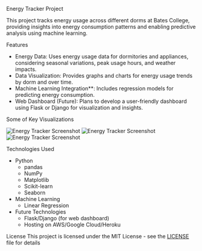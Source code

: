 Energy Tracker Project

This project tracks energy usage across different dorms at Bates College, providing insights into energy consumption patterns and enabling predictive analysis using machine learning.

 Features
-  Energy Data: Uses energy usage data for dormitories and appliances, considering seasonal variations, peak usage hours, and weather impacts.
- Data Visualization: Provides graphs and charts for energy usage trends by dorm and over time.
- Machine Learning Integration**: Includes regression models for predicting energy consumption.
- Web Dashboard (Future): Plans to develop a user-friendly dashboard using Flask or Django for visualization and insights.

Some of Key Visualizations

![Energy Tracker Screenshot](https://github.com/user-attachments/assets/e6c4f88c-2f46-4ed8-8fbb-22ce4c720571)
 ![Energy Tracker Screenshot](https://github.com/user-attachments/assets/bc8f4d4c-999b-4455-909b-ca94c906a8ed) 
![Energy Tracker Screenshot](https://github.com/user-attachments/assets/8242e671-f226-4b56-9a27-799d6fdccc53)


 Technologies Used
- Python
  - pandas
  - NumPy
  - Matplotlib
  - Scikit-learn
  - Seaborn
- Machine Learning
  - Linear Regression
- Future Technologies
  - Flask/Django (for web dashboard)
  - Hosting on AWS/Google Cloud/Heroku

 License
This project is licensed under the MIT License - see the [LICENSE](LICENSE) file for details
